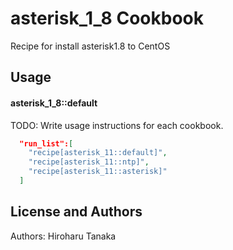 asterisk_1_8 Cookbook
=====================
Recipe for install asterisk1.8 to CentOS

Usage
-----
#### asterisk_1_8::default
TODO: Write usage instructions for each cookbook.

```json
  "run_list":[
    "recipe[asterisk_11::default]",
    "recipe[asterisk_11::ntp]",
    "recipe[asterisk_11::asterisk]"
  ]
```

License and Authors
-------------------
Authors: Hiroharu Tanaka
